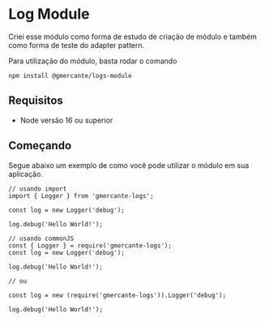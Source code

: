 # Log Module

Criei esse módulo como forma de estudo de criação de módulo e também como forma de teste do adapter pattern.

Para utilização do módulo, basta rodar o comando

    npm install @gmercante/logs-module

## Requisitos
- Node versão 16 ou superior

## Começando
Segue abaixo um exemplo de como você pode utilizar o módulo em sua aplicação.

    // usando import
    import { Logger } from 'gmercante-logs';

    const log = new Logger('debug');

    log.debug('Hello World!');

    // usando commonJS
    const { Logger } = require('gmercante-logs');
    const log = new Logger('debug');
    
    log.debug('Hello World!');

    // ou

    const log = new (require('gmercante-logs')).Logger('debug');

    log.debug('Hello World!');
